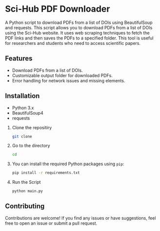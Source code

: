 # Sci-Hub PDF Downloader

A Python script to download PDFs from a list of DOIs using BeautifulSoup and requests. This script allows you to download PDFs from a list of DOIs using the Sci-Hub website. It uses web scraping techniques to fetch the PDF links and then saves the PDFs to a specified folder. This tool is useful for researchers and students who need to access scientific papers.

## Features

- Download PDFs from a list of DOIs.
- Customizable output folder for downloaded PDFs.
- Error handling for network issues and missing elements.

## Installation

- Python 3.x
- BeautifulSoup4
- requests

1. Clone the repositiry
   ```bash
   git clone 
   ```
2. Go to the directory
   ```bash
   cd
   ```
3. You can install the required Python packages using `pip`:
   ```bash
   pip install -r requirements.txt
   ```
4. Run the Script
   ```bash
   python main.py
   ```

## Contributing

Contributions are welcome! If you find any issues or have suggestions, feel free to open an issue or submit a pull request.
